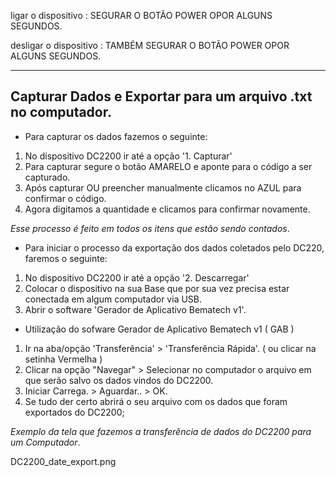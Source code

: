 ligar o dispositivo : SEGURAR O BOTÃO POWER OPOR ALGUNS SEGUNDOS.

desligar o dispositivo : TAMBÉM SEGURAR O BOTÃO POWER OPOR ALGUNS SEGUNDOS.



---


## Capturar Dados e Exportar para um arquivo .txt no computador.


- Para capturar os dados fazemos o seguinte:

1. No dispositivo DC2200 ir até a opção '1. Capturar'
2. Para capturar segure o botão AMARELO e aponte para o código a ser capturado.
3. Após capturar OU preencher manualmente clicamos no AZUL para confirmar o código.
4. Agora digitamos a quantidade e clicamos para confirmar novamente.

_Esse processo é feito em todos os itens que estão sendo contados_.



- Para iniciar o processo da exportação dos dados coletados pelo DC220, faremos o seguinte:

1. No dispositivo DC2200 ir até a opção '2. Descarregar'
2. Colocar o dispositivo na sua Base que por sua vez precisa estar conectada em algum
computador via USB.
3. Abrir o software 'Gerador de Aplicativo Bematech v1'.


- Utilização do sofware Gerador de Aplicativo Bematech v1 ( GAB )


1. Ir na aba/opção 'Transferência' > 'Transferência Rápida'. ( ou clicar na setinha Vermelha )
2. Clicar na opção "Navegar" > Selecionar no computador o arquivo em que serão salvo os dados vindos do DC2200.
3. Iniciar Carrega. > Aguardar.. > OK.
4. Se tudo der certo abrirá o seu arquivo com os dados que foram exportados do DC2200;

_Exemplo da tela que fazemos a transferência de dados do DC2200 para um Computador_.

DC2200_date_export.png